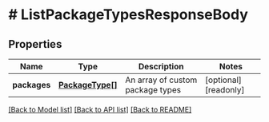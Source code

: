 # # ListPackageTypesResponseBody

## Properties

Name | Type | Description | Notes
------------ | ------------- | ------------- | -------------
**packages** | [**PackageType[]**](PackageType.md) | An array of custom package types | [optional] [readonly] 

[[Back to Model list]](../../README.md#documentation-for-models) [[Back to API list]](../../README.md#documentation-for-api-endpoints) [[Back to README]](../../README.md)


